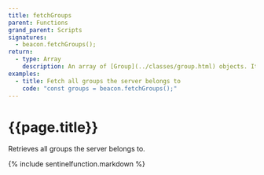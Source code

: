 ```yaml
---
title: fetchGroups
parent: Functions
grand_parent: Scripts
signatures:
  - beacon.fetchGroups();
return:
  - type: Array
    description: An array of [Group](../classes/group.html) objects. It is possible for the array to be empty.
examples:
  - title: Fetch all groups the server belongs to
    code: "const groups = beacon.fetchGroups();"
---
```

# {{page.title}}

Retrieves all groups the server belongs to.

{% include sentinelfunction.markdown %}
